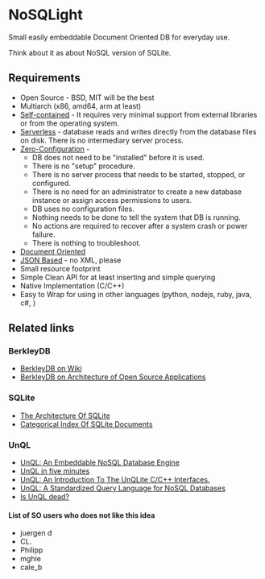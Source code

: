 # NoSQLight

Small easily embeddable Document Oriented DB for everyday use.

Think about it as about NoSQL version of SQLite.

## Requirements

* Open Source - BSD, MIT will be the best
* Multiarch (x86, amd64, arm at least)
* [Self-contained](https://sqlite.org/selfcontained.html) - It requires very minimal support from external libraries or from the operating system.
* [Serverless](https://sqlite.org/serverless.html) - database reads and writes directly from the database files on disk. There is no intermediary server process.
* [Zero-Configuration](https://sqlite.org/zeroconf.html) - 
  * DB does not need to be "installed" before it is used. 
  * There is no "setup" procedure. 
  * There is no server process that needs to be started, stopped, or configured. 
  * There is no need for an administrator to create a new database instance or assign access permissions to users. 
  * DB uses no configuration files. 
  * Nothing needs to be done to tell the system that DB is running. 
  * No actions are required to recover after a system crash or power failure. 
  * There is nothing to troubleshoot.
* [Document Oriented](http://en.wikipedia.org/wiki/Document-oriented_database) 
* [JSON Based](http://en.wikipedia.org/wiki/JSON) - no XML, please
* Small resource footprint
* Simple Clean API for at least inserting and simple querying 
* Native Implementation (C/C++)
* Easy to Wrap for using in other languages (python, nodejs, ruby, java, c#, <put your favorite language here>)

## Related links

### BerkleyDB

* [BerkleyDB on Wiki](http://en.wikipedia.org/wiki/Berkeley_DB)
* [BerkleyDB on Architecture of Open Source Applications](http://aosabook.org/en/bdb.html)

### SQLite

* [The Architecture Of SQLite](http://www.sqlite.org/arch.html)
* [Categorical Index Of SQLite Documents](http://www.sqlite.org/docs.html)

### UnQL

* [UnQL: An Embeddable NoSQL Database Engine](http://unqlite.org/)
* [UnQL in five minutes](http://unqlite.org/intro.html)
* [UnQL: An Introduction To The UnQLite C/C++ Interfaces.](http://unqlite.org/api_intro.html)
* [UnQL: A Standardized Query Language for NoSQL Databases](http://www.dataversity.net/unql-a-standardized-query-language-for-nosql-databases/)
* [Is UnQL dead?](https://www.arangodb.org/2012/04/07/is_unql_dead)

#### List of SO users who does not like this idea

* juergen d 
* CL.
* Philipp 
* mghie
* cale_b

